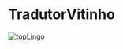﻿# TradutorVitinho
![topLingo](https://github.com/Paivaas/TradutorVitinho/assets/123731976/98408c1c-4b5c-4f6a-b59a-201447880710)

